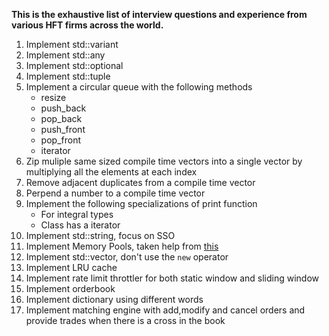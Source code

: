 **This is the exhaustive list of interview questions and experience from various HFT firms across the world.**

1. Implement std::variant
2. Implement std::any
3. Implement std::optional
4. Implement std::tuple
5. Implement a circular queue with the following methods
    - resize
    - push_back
    - pop_back
    - push_front
    - pop_front
    - iterator
6. Zip muliple same sized compile time vectors into a single vector by multiplying all the elements at each index
7. Remove adjacent duplicates from a compile time vector
8. Perpend a number to a compile time vector
9. Implement the following specializations of print function
    - For integral types
    - Class has a iterator
10. Implement std::string, focus on SSO
11. Implement Memory Pools, taken help from [this](http://dmitrysoshnikov.com/compilers/writing-a-pool-allocator/)
12. Implement std::vector, don't use the `new` operator 
13. Implement LRU cache
14. Implement rate limit throttler for both static window and sliding window
15. Implement orderbook
16. Implement dictionary using different words
17. Implement matching engine with add,modify and cancel orders and provide trades when there is a cross in the book
